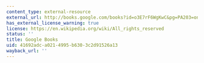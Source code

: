 ```yaml
---
content_type: external-resource
external_url: http://books.google.com/books?id=o3E7rF6WgKwC&pg=PA203=onepage
has_external_license_warning: true
license: https://en.wikipedia.org/wiki/All_rights_reserved
status: ''
title: Google Books
uid: 41692adc-a021-4995-b630-3c2d91526a13
wayback_url: ''
---
```

